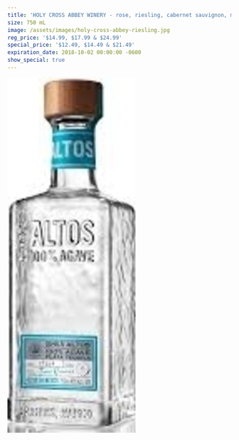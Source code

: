 ```yaml
---
title: 'HOLY CROSS ABBEY WINERY - rose, riesling, cabernet sauvignon, merlot'
size: 750 mL
image: /assets/images/holy-cross-abbey-riesling.jpg
reg_price: '$14.99, $17.99 & $24.99'
special_price: '$12.49, $14.49 & $21.49'
expiration_date: 2018-10-02 00:00:00 -0600
show_special: true
---
```


![](/assets/images/versions/olmeca-2-1---x----288-800x---.jpg)